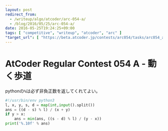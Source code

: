 ```yaml
---
layout: post
redirect_from:
  - /writeup/algo/atcoder/arc-054-a/
  - /blog/2016/05/25/arc-054-a/
date: 2016-05-25T19:24:25+09:00
tags: [ "competitive", "writeup", "atcoder", "arc" ]
"target_url": [ "https://beta.atcoder.jp/contests/arc054/tasks/arc054_a" ]
---
```


# AtCoder Regular Contest 054 A - 動く歩道

pythonの`%`は必ず非負正数を返してくれてよい。

``` python
#!/usr/bin/env python3
l, x, y, s, d = map(int,input().split())
ans = ((d - s) % l) / (x + y)
if y > x:
    ans = min(ans, ((s - d) % l) / (y - x))
print('%.10f' % ans)
```
